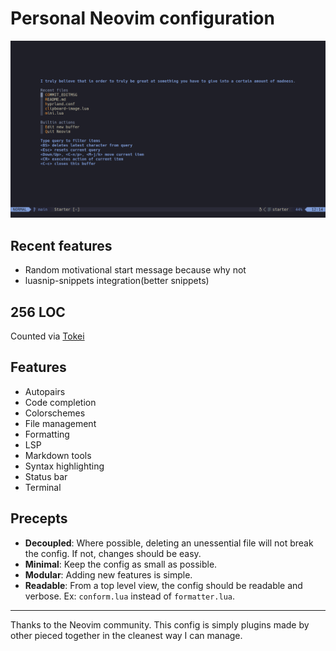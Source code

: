 # Personal Neovim configuration


![](./assets/neovim.png)

## Recent features
- Random motivational start message because why not
- luasnip-snippets integration(better snippets)

## 256 LOC
Counted via [Tokei](https://github.com/XAMPPRocky/tokei)

## Features
- Autopairs
- Code completion
- Colorschemes
- File management
- Formatting
- LSP
- Markdown tools
- Syntax highlighting
- Status bar
- Terminal

## Precepts
- **Decoupled**: Where possible, deleting an unessential file will not break the config. If not, changes should be easy.
- **Minimal**: Keep the config as small as possible.
- **Modular**: Adding new features is simple.
- **Readable**: From a top level view, the config should be readable and verbose. Ex: `conform.lua` instead of `formatter.lua`.

---

Thanks to the Neovim community. This config is simply plugins made by other pieced together in the cleanest way I can manage.
